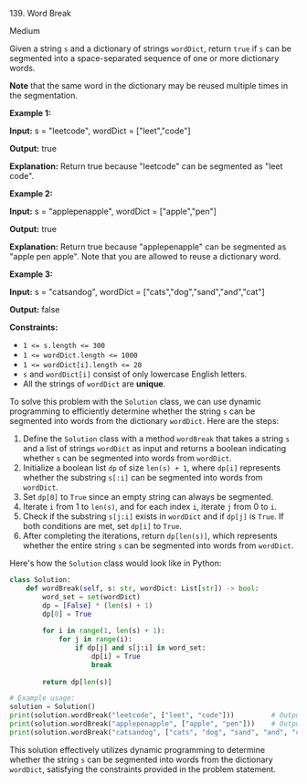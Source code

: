 139\. Word Break

Medium

Given a string `s` and a dictionary of strings `wordDict`, return `true` if `s` can be segmented into a space-separated sequence of one or more dictionary words.

**Note** that the same word in the dictionary may be reused multiple times in the segmentation.

**Example 1:**

**Input:** s = "leetcode", wordDict = ["leet","code"]

**Output:** true

**Explanation:** Return true because "leetcode" can be segmented as "leet code". 

**Example 2:**

**Input:** s = "applepenapple", wordDict = ["apple","pen"]

**Output:** true

**Explanation:** Return true because "applepenapple" can be segmented as "apple pen apple". Note that you are allowed to reuse a dictionary word. 

**Example 3:**

**Input:** s = "catsandog", wordDict = ["cats","dog","sand","and","cat"]

**Output:** false 

**Constraints:**

*   `1 <= s.length <= 300`
*   `1 <= wordDict.length <= 1000`
*   `1 <= wordDict[i].length <= 20`
*   `s` and `wordDict[i]` consist of only lowercase English letters.
*   All the strings of `wordDict` are **unique**.

To solve this problem with the `Solution` class, we can use dynamic programming to efficiently determine whether the string `s` can be segmented into words from the dictionary `wordDict`. Here are the steps:

1. Define the `Solution` class with a method `wordBreak` that takes a string `s` and a list of strings `wordDict` as input and returns a boolean indicating whether `s` can be segmented into words from `wordDict`.
2. Initialize a boolean list `dp` of size `len(s) + 1`, where `dp[i]` represents whether the substring `s[:i]` can be segmented into words from `wordDict`.
3. Set `dp[0]` to `True` since an empty string can always be segmented.
4. Iterate `i` from 1 to `len(s)`, and for each index `i`, iterate `j` from 0 to `i`.
5. Check if the substring `s[j:i]` exists in `wordDict` and if `dp[j]` is `True`. If both conditions are met, set `dp[i]` to `True`.
6. After completing the iterations, return `dp[len(s)]`, which represents whether the entire string `s` can be segmented into words from `wordDict`.

Here's how the `Solution` class would look like in Python:

```python
class Solution:
    def wordBreak(self, s: str, wordDict: List[str]) -> bool:
        word_set = set(wordDict)
        dp = [False] * (len(s) + 1)
        dp[0] = True
        
        for i in range(1, len(s) + 1):
            for j in range(i):
                if dp[j] and s[j:i] in word_set:
                    dp[i] = True
                    break
        
        return dp[len(s)]

# Example usage:
solution = Solution()
print(solution.wordBreak("leetcode", ["leet", "code"]))         # Output: True
print(solution.wordBreak("applepenapple", ["apple", "pen"]))    # Output: True
print(solution.wordBreak("catsandog", ["cats", "dog", "sand", "and", "cat"]))  # Output: False
```

This solution effectively utilizes dynamic programming to determine whether the string `s` can be segmented into words from the dictionary `wordDict`, satisfying the constraints provided in the problem statement.
